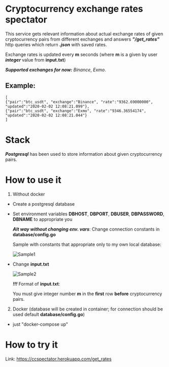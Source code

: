 # Cryptocurrency exchange rates spectator

This service gets relevant information about actual exchange rates of given cryptocurrency pairs from different exchanges and answers **_"/get_rates"_** http queries which return **_.json_** with saved rates.

Exchange rates is updated every **m** seconds (where **m** is a given by user **_integer_** value from **input.txt**)

**_Supported exchanges for now:_** _Binance_, _Exmo_.

## Example:
```
[
{"pair":"btc_usdt", "exchange":"Binance", "rate":"9362.69000000", "updated":"2020-02-02 12:08:21.099"}, 
{"pair":"btc_usdt", "exchange":"Exmo", "rate":"9346.36554174", "updated":"2020-02-02 12:08:21.044"}
]
```

# Stack

**_Postgresql_** has been used to store information about given cryptocurrency pairs.

# How to use it

1. Without docker

  * Create a postgresql database

  * Set environment variables **DBHOST**, **DBPORT**, **DBUSER**, **DBPASSWORD**, **DBNAME** to appropriate you

       **_Alt way without changing env. vars_**: Change connection constants in **database/config.go**

       Sample with constants that appropriate only to my own local database:

      ![Sample1](https://sun9-70.userapi.com/c850416/v850416442/1a877f/Fz5cWGZ1KmU.jpg)

  * Change **input.txt** 

      ![Sample2](https://sun9-32.userapi.com/c205828/v205828442/51021/MroGCQwTVXo.jpg)

      **_!!!_** Format of **input.txt**:

      You must give integer number **m** in the **first** row **before** cryptocurrency pairs.

2. Docker (database will be created in container; for connection should be used default **database/config.go**)
    
  * just "docker-compose up"
  
# How to try it

Link: https://ccspectator.herokuapp.com/get_rates

